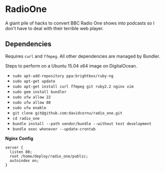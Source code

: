 # RadioOne

A giant pile of hacks to convert BBC Radio One shows into podcasts so I don't have to deal with their terrible web player.

## Dependencies

Requires `curl` and `ffmpeg`. All other dependencies are managed by Bundler.

Steps to perform on a Ubuntu 15.04 x64 image on DigitalOcean.

- `sudo apt-add-repository ppa:brightbox/ruby-ng`
- `sudo apt-get update`
- `sudo apt-get install curl ffmpeg git ruby2.2 nginx vim`
- `sudo gem install bundler`
- `sudo ufw allow 22`
- `sudo ufw allow 80`
- `sudo ufw enable`
- `git clone git@github.com:davidcornu/radio_one.git`
- `cd radio_one`
- `bundle install --path vendor/bundle --without test development`
- `bundle exec whenever --update-crontab`

**Nginx Config**

```
server {
  listen 80;
  root /home/deploy/radio_one/public;
  autoindex on;
}
```
